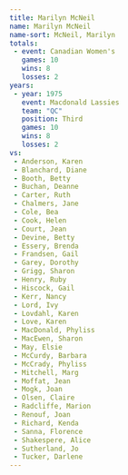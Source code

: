 ```yaml
---
title: Marilyn McNeil
name: Marilyn McNeil
name-sort: McNeil, Marilyn
totals:
 - event: Canadian Women's
   games: 10
   wins: 8
   losses: 2
years:
 - year: 1975
   event: Macdonald Lassies
   team: "QC"
   position: Third
   games: 10
   wins: 8
   losses: 2
vs:
 - Anderson, Karen
 - Blanchard, Diane
 - Booth, Betty
 - Buchan, Deanne
 - Carter, Ruth
 - Chalmers, Jane
 - Cole, Bea
 - Cook, Helen
 - Court, Jean
 - Devine, Betty
 - Essery, Brenda
 - Frandsen, Gail
 - Garey, Dorothy
 - Grigg, Sharon
 - Henry, Ruby
 - Hiscock, Gail
 - Kerr, Nancy
 - Lord, Ivy
 - Lovdahl, Karen
 - Love, Karen
 - MacDonald, Phyliss
 - MacEwen, Sharon
 - May, Elsie
 - McCurdy, Barbara
 - McCrady, Phyliss
 - Mitchell, Marg
 - Moffat, Jean
 - Mogk, Joan
 - Olsen, Claire
 - Radcliffe, Marion
 - Renouf, Joan
 - Richard, Kenda
 - Sanna, Florence
 - Shakespere, Alice
 - Sutherland, Jo
 - Tucker, Darlene
---
```

